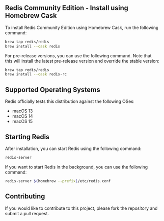 ## Redis Community Edition - Install using Homebrew Cask

To install Redis Community Edition using Homebrew Cask, run the following command:

```bash
brew tap redis/redis
brew install --cask redis
```

For pre-release versions, you can use the following command. Note that this will install the latest pre-release version and override the stable version:

```bash
brew tap redis/redis
brew install --cask redis-rc
```

## Supported Operating Systems

Redis officially tests this distribution against the following OSes:

- macOS 13
- macOS 14
- macOS 15

## Starting Redis

After installation, you can start Redis using the following command:

```bash
redis-server
```

If you want to start Redis in the background, you can use the following command:

```bash
redis-server $(homebrew --prefix)/etc/redis.conf
```

## Contributing

If you would like to contribute to this project, please fork the repository and submit a pull request.
